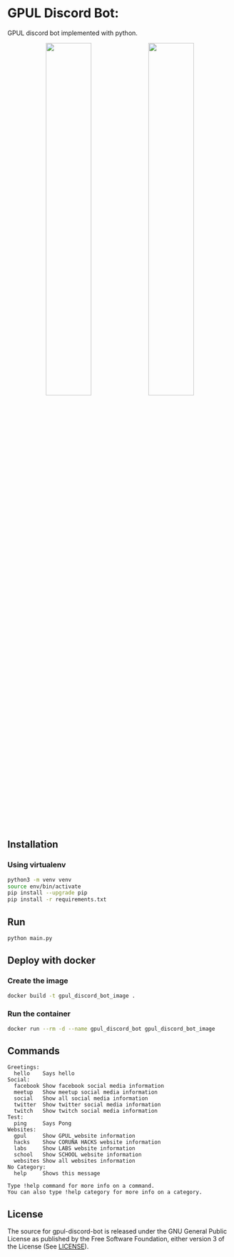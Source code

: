 # GPUL Discord Bot:

GPUL discord bot implemented with python.

<p align="middle">
    <img width="45%" src="https://external-content.duckduckgo.com/iu/?u=https%3A%2F%2Fupload.wikimedia.org%2Fwikipedia%2Fcommons%2Fthumb%2F1%2F1b%2FLogo_GPUL.svg%2F500px-Logo_GPUL.svg.png&f=1&nofb=1">
  <img width="45%" src="https://discord.com/assets/e4923594e694a21542a489471ecffa50.svg">
</p>

## Installation

### Using virtualenv

```bash
python3 -m venv venv
source env/bin/activate
pip install --upgrade pip
pip install -r requirements.txt
```

## Run

```bash
python main.py
```

## Deploy with docker

### Create the image
```bash
docker build -t gpul_discord_bot_image .
```

### Run the container
```bash
docker run --rm -d --name gpul_discord_bot gpul_discord_bot_image
```

## Commands

```
Greetings:
  hello    Says hello
Social:
  facebook Show facebook social media information
  meetup   Show meetup social media information
  social   Show all social media information
  twitter  Show twitter social media information
  twitch   Show twitch social media information
Test:
  ping     Says Pong
Websites:
  gpul     Show GPUL website information
  hacks    Show CORUÑA HACKS website information
  labs     Show LABS website information
  school   Show SCHOOL website information
  websites Show all websites information
​No Category:
  help     Shows this message

Type !help command for more info on a command.
You can also type !help category for more info on a category.
```

## License

The source for gpul-discord-bot is released under the GNU General Public License as published by the Free Software Foundation, either version 3 of the License (See [LICENSE](https://github.com/pedrety/gpul-discord-bot/blob/main/LICENSE)).